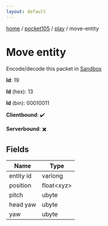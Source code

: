 ```yaml
---
layout: default
---
```


[home](/)  /  [pocket105](/protocol/pocket105)  /  [play](/protocol/pocket105/play)  /  move-entity

# Move entity

Encode/decode this packet in [Sandbox](../../../sandbox/pocket105#Play.MoveEntity)

**Id**: 19

**Id** (hex): 13

**Id** (bin): 00010011

**Clientbound**: ✔️

**Serverbound**: ✖️

## Fields

Name | Type
---|---
entity id | varlong
position | float&lt;xyz&gt;
pitch | ubyte
head yaw | ubyte
yaw | ubyte

